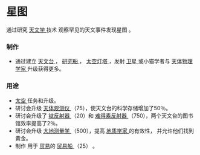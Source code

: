 # 星图
<p>
    通过研究
  <a href="?file=001-猫咪百科/03-科技/01-科技#天文学">
      天文学
  </a>
    技术
    观察罕见的天文事件发现星图
    。
</p>

### 制作
<ul>
    <li>
        通过建立
      <a href="#Buildings#Observatory">
          天文台
      </a>
        ，
      <a href="#Space#Research_Vessel">
          研究船
      </a>
        ，
      <a href="#Space#Space_Beacon">
          太空灯塔
      </a>
        ，发射
      <a href="?file=001-猫咪百科/07-空间/03-轨道#卫星">
          卫星
      </a>
        或小猫学者与
      <a href="#workshop#Astrophysicists">
          天体物理学家
      </a>
        升级获得更多。
    </li>
  </ul>

### 用途
<ul>
    <li>
      <a href="#Space">
          太空
      </a>
        任务和升级。
    </li>
    <li>
        研讨会升级
      <a href="?file=001-猫咪百科/04-作坊/01-升级#天体观测仪">
          天体观测仪
      </a>
        （75），使天文台的科学存储增加了50％。
    </li>
    <li>
        研讨会升级了
      <a href="?file=001-猫咪百科/04-作坊/01-升级#钛反射器">
          钛反射器
      </a>
        （20）和
      <a href="#workshop#Unobtainium_Reflectors">
          难得素反射器
      </a>
        （750），两个天文台的图书馆效率提高了2％。
    </li>
    <li>
        研讨会升级
      <a href="#workshop#Geodesy">
          大地测量学
      </a>
        （500），提高
      <a href="#Jobs#Geologist">
          地质学家
      </a>
        的有效性，
        并允许他们找到黄金。
    </li>
    <li>
        制作
        用于
        <a href="?file=001-猫咪百科/05-贸易">
          贸易</a>的
      <a href="#workshop#Trade_Ship">
          贸易船
      </a>
        （25）
        。
    </li>
  </ul>